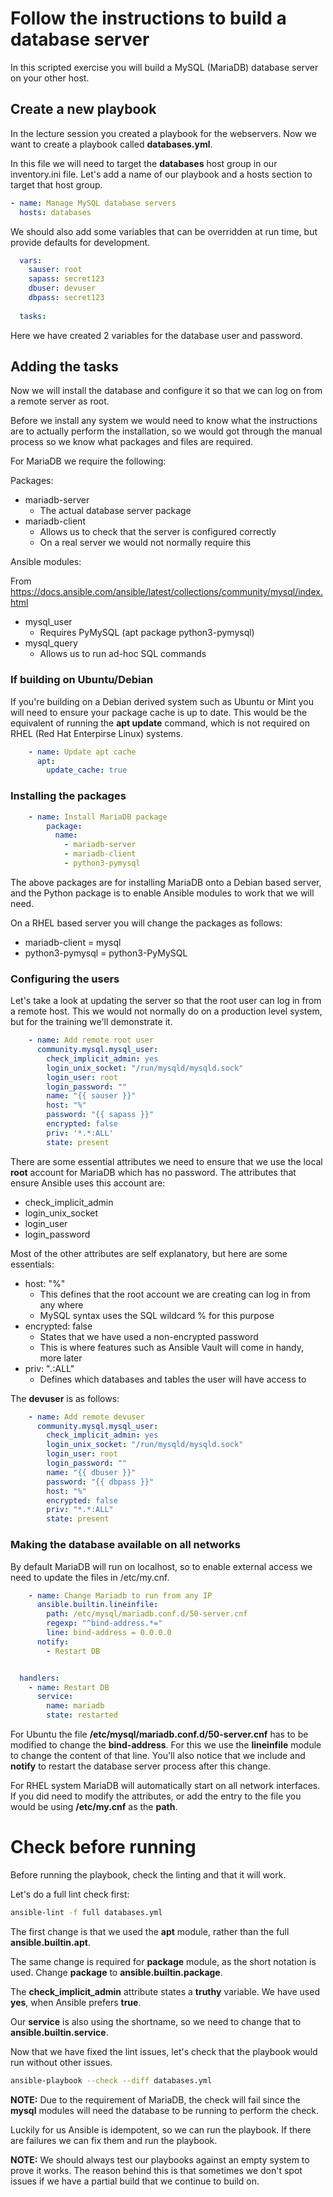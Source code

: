 # Follow the instructions to build a database server

In this scripted exercise you will build a MySQL (MariaDB) database server on your other host.

## Create a new playbook

In the lecture session you created a playbook for the webservers.  Now we want to create a playbook called **databases.yml**.

In this file we will need to target the **databases** host group in our inventory.ini file.  Let's add a name of our playbook and a hosts section to target that host group.

```yaml
- name: Manage MySQL database servers
  hosts: databases
```

We should also add some variables that can be overridden at run time, but provide defaults for development.

```yaml
  vars:
    sauser: root
    sapass: secret123
    dbuser: devuser
    dbpass: secret123
  
  tasks:
```

Here we have created 2 variables for the database user and password.

## Adding the tasks

Now we will install the database and configure it so that we can log on from a remote server as root.

Before we install any system we would need to know what the instructions are to actually perform the installation, so we would got through the manual process so we know what packages and files are required.

For MariaDB we require the following:

Packages:

* mariadb-server
  * The actual database server package
* mariadb-client
  * Allows us to check that the server is configured correctly
  * On a real server we would not normally require this

Ansible modules:

From https://docs.ansible.com/ansible/latest/collections/community/mysql/index.html

* mysql_user
  * Requires PyMySQL (apt package python3-pymysql)
* mysql_query
  * Allows us to run ad-hoc SQL commands

### If building on Ubuntu/Debian

If you're building on a Debian derived system such as Ubuntu or Mint you will need to ensure your package cache is up to date.  This would be the equivalent of running the **apt update** command, which is not required on RHEL (Red Hat Enterpirse Linux) systems.

```yaml
    - name: Update apt cache
      apt:
        update_cache: true
```

### Installing the packages

```yaml
    - name: Install MariaDB package
        package:
          name:
            - mariadb-server
            - mariadb-client
            - python3-pymysql
```

The above packages are for installing MariaDB onto a Debian based server, and the Python package is to enable Ansible modules to work that we will need.

On a RHEL based server you will change the packages as follows:

* mariadb-client = mysql
* python3-pymysql = python3-PyMySQL

### Configuring the users

Let's take a look at updating the server so that the root user can log in from a remote host.  This we would not normally do on a production level system, but for the training we'll demonstrate it.

```yaml
    - name: Add remote root user
      community.mysql.mysql_user:
        check_implicit_admin: yes
        login_unix_socket: "/run/mysqld/mysqld.sock"
        login_user: root
        login_password: ""
        name: "{{ sauser }}"
        host: "%"
        password: "{{ sapass }}"
        encrypted: false
        priv: '*.*:ALL'
        state: present
```

There are some essential attributes we need to ensure that we use the local **root** account for MariaDB which has no password.  The attributes that ensure Ansible uses this account are:

* check_implicit_admin
* login_unix_socket
* login_user
* login_password

Most of the other attributes are self explanatory, but here are some essentials:

* host: "%"
  * This defines that the root account we are creating can log in from any where
  * MySQL syntax uses the SQL wildcard % for this purpose
* encrypted: false
  * States that we have used a non-encrypted password
  * This is where features such as Ansible Vault will come in handy, more later
* priv: "*.*:ALL"
  * Defines which databases and tables the user will have access to

The **devuser** is as follows:

```yaml
    - name: Add remote devuser
      community.mysql.mysql_user:
        check_implicit_admin: yes
        login_unix_socket: "/run/mysqld/mysqld.sock"
        login_user: root
        login_password: ""
        name: "{{ dbuser }}"
        password: "{{ dbpass }}"
        host: "%"
        encrypted: false
        priv: "*.*:ALL"
        state: present
```

### Making the database available on all networks

By default MariaDB will run on localhost, so to enable external access we need to update the files in /etc/my.cnf.

```yaml
    - name: Change Mariadb to run from any IP
      ansible.builtin.lineinfile:
        path: /etc/mysql/mariadb.conf.d/50-server.cnf
        regexp: "^bind-address.*="
        line: bind-address = 0.0.0.0
      notify:
        - Restart DB


  handlers:
    - name: Restart DB
      service:
        name: mariadb
        state: restarted
```

For Ubuntu the file **/etc/mysql/mariadb.conf.d/50-server.cnf** has to be modified to change the **bind-address**.  For this we use the **lineinfile** module to change the content of that line.  You'll also notice that we include and **notify** to restart the database server process after this change.

For RHEL system MariaDB will automatically start on all network interfaces.  If you did need to modify the attributes, or add the entry to the file you would be using **/etc/my.cnf** as the **path**.

# Check before running

Before running the playbook, check the linting and that it will work.

Let's do a full lint check first:

```sh
ansible-lint -f full databases.yml
```

The first change is that we used the **apt** module, rather than the full **ansible.builtin.apt**.

The same change is required for **package** module, as the short notation is used.  Change **package** to **ansible.builtin.package**.

The **check_implicit_admin** attribute states a **truthy** variable.  We have used **yes**, when Ansible prefers **true**.

Our **service** is also using the shortname, so we need to change that to **ansible.builtin.service**.

Now that we have fixed the lint issues, let's check that the playbook would run without other issues.

```sh
ansible-playbook --check --diff databases.yml
```

**NOTE:** Due to the requirement of MariaDB, the check will fail since the **mysql** modules will need the database to be running to perform the check.

Luckily for us Ansible is idempotent, so we can run the playbook.  If there are failures we can fix them and run the playbook.

**NOTE:** We should always test our playbooks against an empty system to prove it works.  The reason behind this is that sometimes we don't spot issues if we have a partial build that we continue to build on.